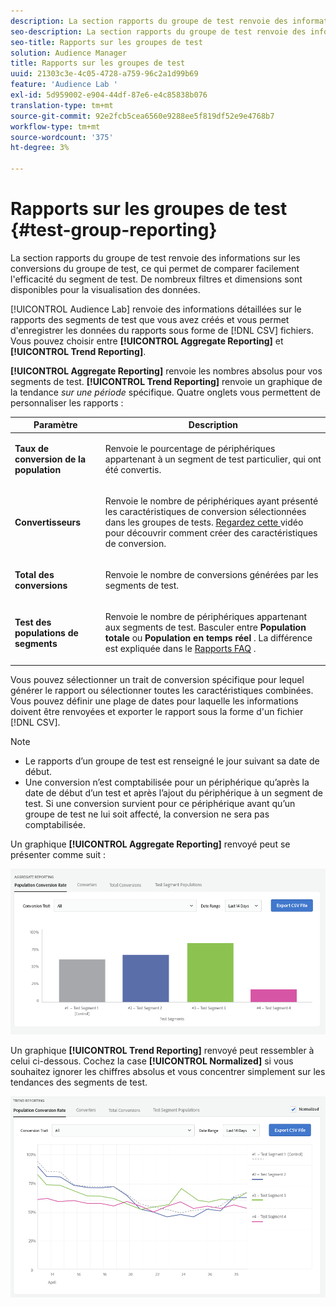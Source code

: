 ```yaml
---
description: La section rapports du groupe de test renvoie des informations sur les conversions du groupe de test, ce qui permet de comparer facilement l'efficacité du segment de test. De nombreux filtres et dimensions sont disponibles pour la visualisation des données.
seo-description: La section rapports du groupe de test renvoie des informations sur les conversions du groupe de test, ce qui permet de comparer facilement l'efficacité du segment de test. De nombreux filtres et dimensions sont disponibles pour la visualisation des données.
seo-title: Rapports sur les groupes de test
solution: Audience Manager
title: Rapports sur les groupes de test
uuid: 21303c3e-4c05-4728-a759-96c2a1d99b69
feature: 'Audience Lab '
exl-id: 5d959002-e904-44df-87e6-e4c85838b076
translation-type: tm+mt
source-git-commit: 92e2fcb5cea6560e9288ee5f819df52e9e4768b7
workflow-type: tm+mt
source-wordcount: '375'
ht-degree: 3%

---
```


# Rapports sur les groupes de test {#test-group-reporting}

La section rapports du groupe de test renvoie des informations sur les conversions du groupe de test, ce qui permet de comparer facilement l&#39;efficacité du segment de test. De nombreux filtres et dimensions sont disponibles pour la visualisation des données.

[!UICONTROL Audience Lab] renvoie des informations détaillées sur le rapports des segments de test que vous avez créés et vous permet d&#39;enregistrer les données du rapports sous forme de  [!DNL CSV] fichiers. Vous pouvez choisir entre **[!UICONTROL Aggregate Reporting]** et **[!UICONTROL Trend Reporting]**.

**[!UICONTROL Aggregate Reporting]** renvoie les nombres absolus pour vos segments de test. **[!UICONTROL Trend Reporting]** renvoie un graphique de la tendance  *sur une période* spécifique. Quatre onglets vous permettent de personnaliser les rapports :

<table id="table_446384AE9A36408A9C570CB7DB72C3D6"> 
 <thead> 
  <tr> 
   <th colname="col1" class="entry"> Paramètre </th> 
   <th colname="col2" class="entry"> Description </th> 
  </tr> 
 </thead>
 <tbody> 
  <tr> 
   <td colname="col1"> <p> <b><span class="uicontrol"> Taux de conversion de la population</span></b> </p> </td> 
   <td colname="col2"> <p>Renvoie le pourcentage de périphériques appartenant à un segment de test particulier, qui ont été convertis. </p> </td> 
  </tr> 
  <tr> 
   <td colname="col1"> <p> <b><span class="uicontrol"> Convertisseurs</span></b> </p> </td> 
   <td colname="col2"> <p>Renvoie le nombre de périphériques ayant présenté les caractéristiques de conversion sélectionnées dans les groupes de tests. <a href="https://helpx.adobe.com/audience-manager/kt/using/creating-conversion-traits-feature-video-use.html" format="https" scope="external"> Regardez cette </a> vidéo pour découvrir comment créer des caractéristiques de conversion. </p> </td> 
  </tr> 
  <tr> 
   <td colname="col1"> <p> <b><span class="uicontrol"> Total des conversions</span></b> </p> </td> 
   <td colname="col2"> <p>Renvoie le nombre de conversions générées par les segments de test. </p> </td> 
  </tr> 
  <tr> 
   <td colname="col1"> <p> <b><span class="uicontrol"> Test des populations de segments</span></b> </p> </td> 
   <td colname="col2"> <p>Renvoie le nombre de périphériques appartenant aux segments de test. Basculer entre <b><span class="uicontrol"> Population totale</span></b> ou <b><span class="uicontrol"> Population en temps réel </span></b>. La différence est expliquée dans le <a href="../../faq/faq-reporting.md"> Rapports FAQ</a> . </p> </td>
  </tr>
 </tbody>
</table>

Vous pouvez sélectionner un trait de conversion spécifique pour lequel générer le rapport ou sélectionner toutes les caractéristiques combinées. Vous pouvez définir une plage de dates pour laquelle les informations doivent être renvoyées et exporter le rapport sous la forme d&#39;un fichier [!DNL CSV].

>[!NOTE]
>
>* Le rapports d’un groupe de test est renseigné le jour suivant sa date de début.
>* Une conversion n’est comptabilisée pour un périphérique qu’après la date de début d’un test et après l’ajout du périphérique à un segment de test. Si une conversion survient pour ce périphérique avant qu’un groupe de test ne lui soit affecté, la conversion ne sera pas comptabilisée.


Un graphique **[!UICONTROL Aggregate Reporting]** renvoyé peut se présenter comme suit :

![](assets/aggregate-reporting.PNG)

Un graphique **[!UICONTROL Trend Reporting]** renvoyé peut ressembler à celui ci-dessous. Cochez la case **[!UICONTROL Normalized]** si vous souhaitez ignorer les chiffres absolus et vous concentrer simplement sur les tendances des segments de test.

![](assets/trend-reporting.PNG)
